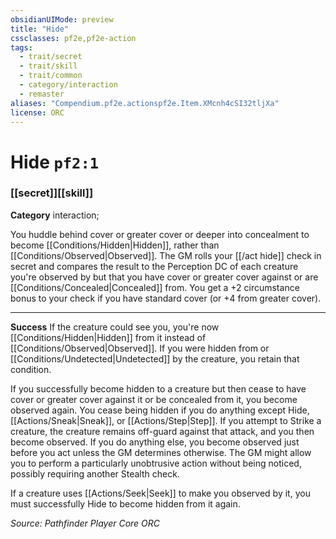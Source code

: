 ```yaml
---
obsidianUIMode: preview
title: "Hide"
cssclasses: pf2e,pf2e-action
tags:
  - trait/secret
  - trait/skill
  - trait/common
  - category/interaction
  - remaster
aliases: "Compendium.pf2e.actionspf2e.Item.XMcnh4cSI32tljXa"
license: ORC
---
```

# Hide `pf2:1`

### [[secret]][[skill]]

**Category** interaction; 




You huddle behind cover or greater cover or deeper into concealment to become [[Conditions/Hidden|Hidden]], rather than [[Conditions/Observed|Observed]]. The GM rolls your [[/act hide]] check in secret and compares the result to the Perception DC of each creature you're observed by but that you have cover or greater cover against or are [[Conditions/Concealed|Concealed]] from. You get a +2 circumstance bonus to your check if you have standard cover (or +4 from greater cover).

* * *

**Success** If the creature could see you, you're now [[Conditions/Hidden|Hidden]] from it instead of [[Conditions/Observed|Observed]]. If you were hidden from or [[Conditions/Undetected|Undetected]] by the creature, you retain that condition.

If you successfully become hidden to a creature but then cease to have cover or greater cover against it or be concealed from it, you become observed again. You cease being hidden if you do anything except Hide, [[Actions/Sneak|Sneak]], or [[Actions/Step|Step]]. If you attempt to Strike a creature, the creature remains off-guard against that attack, and you then become observed. If you do anything else, you become observed just before you act unless the GM determines otherwise. The GM might allow you to perform a particularly unobtrusive action without being noticed, possibly requiring another Stealth check.

If a creature uses [[Actions/Seek|Seek]] to make you observed by it, you must successfully Hide to become hidden from it again.

*Source: Pathfinder Player Core*
*ORC*